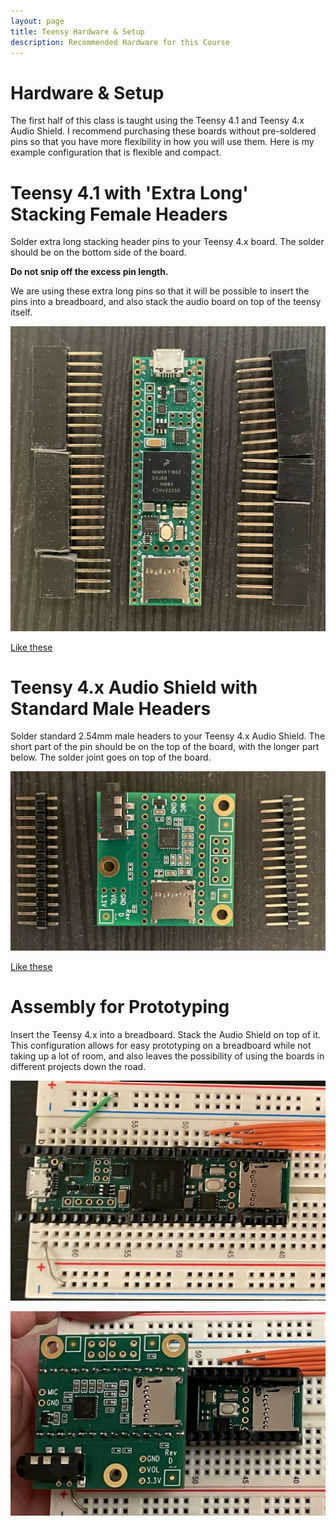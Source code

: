 ```yaml
---
layout: page
title: Teensy Hardware & Setup
description: Recommended Hardware for this Course
---
```


# Hardware & Setup

The first half of this class is taught using the Teensy 4.1 and Teensy 4.x Audio Shield. I recommend purchasing these boards without pre-soldered pins so that you have more flexibility in how you will use them. Here is my example configuration that is flexible and compact.

# **Teensy 4.1 with 'Extra Long' Stacking Female Headers**

Solder extra long stacking header pins to your Teensy 4.x board. The solder should be on the bottom side of the board.

**Do not snip off the excess pin length.**

We are using these extra long pins so that it will be possible to insert the pins into a breadboard, and also stack the audio board on top of the teensy itself.

![The Teensy 4.1 board with unsoldered stacking female header pins lying next to it on a table showing that the pins are longer than standard hearders](assets/images/teensy4_1withPins.JPG)

[Like these](https://www.adafruit.com/product/2830)

# **Teensy 4.x Audio Shield with Standard Male Headers**

Solder standard 2.54mm male headers to your Teensy 4.x Audio Shield. The short part of the pin should be on the top of the board, with the longer part below. The solder joint goes on top of the board.

![The Teensy 4.x audio shield with unsoldered stacking female header pins lying next to it on a table showing that the pins are longer than standard headers](assets/images/teensy4_x_audioBoardWithPins.JPG)

[Like these](https://www.amazon.com/Jabinco-Breakable-Header-Connector-Arduino/dp/B0817JG3XN/)

# **Assembly for Prototyping**

Insert the Teensy 4.x into a breadboard. Stack the Audio Shield on top of it. This configuration allows for easy prototyping on a breadboard while not taking up a lot of room, and also leaves the possibility of using the boards in different projects down the road.

![The Teensy 4.1 inserted into a breadboard](assets/images/teensy4_1_breadBoard.JPG)

![The Teensy 4.x audio shield stacked on top of a Teensy 4.1 which is inserted into a breadboard](assets/images/teensy4_1_withAudioBoardStacked.JPG)
